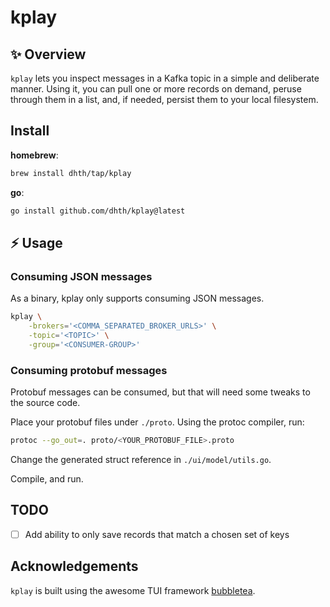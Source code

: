 # kplay

✨ Overview
---

`kplay` lets you inspect messages in a Kafka topic in a simple and deliberate
manner. Using it, you can pull one or more records on demand, peruse through
them in a list, and, if needed, persist them to your local filesystem.

Install
---

**homebrew**:

```sh
brew install dhth/tap/kplay
```

**go**:

```sh
go install github.com/dhth/kplay@latest
```

⚡️ Usage
---

### Consuming JSON messages

As a binary, kplay only supports consuming JSON messages.

```bash
kplay \
    -brokers='<COMMA_SEPARATED_BROKER_URLS>' \
    -topic='<TOPIC>' \
    -group='<CONSUMER-GROUP>'
```

### Consuming protobuf messages

Protobuf messages can be consumed, but that will need some tweaks to the source
code.

Place your protobuf files under `./proto`. Using the protoc compiler, run:

```bash
protoc --go_out=. proto/<YOUR_PROTOBUF_FILE>.proto
```

Change the generated struct reference in `./ui/model/utils.go`.

Compile, and run.

TODO
---

- [ ] Add ability to only save records that match a chosen set of keys

Acknowledgements
---

`kplay` is built using the awesome TUI framework [bubbletea][1].

[1]: https://github.com/charmbracelet/bubbletea
